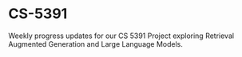 # CS-5391
Weekly progress updates for our CS 5391 Project exploring Retrieval Augmented Generation and Large Language Models.
